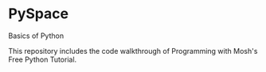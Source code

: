 # PySpace
Basics of Python

This repository includes the code walkthrough of Programming with Mosh's Free Python Tutorial.
